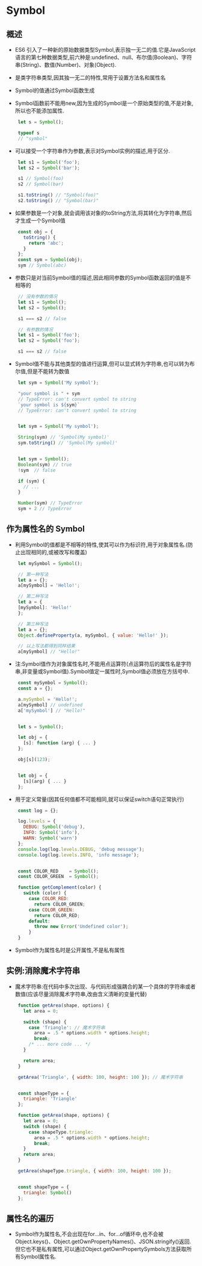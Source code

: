 # Symbol

## 概述

- ES6 引入了一种新的原始数据类型Symbol,表示独一无二的值.它是JavaScript语言的第七种数据类型,前六种是:undefined、null、布尔值(Boolean)、字符串(String)、数值(Number)、对象(Object).
- 是类字符串类型,因其独一无二的特性,常用于设置方法名和属性名
- Symbol的值通过Symbol函数生成
- Symbol函数前不能用new,因为生成的Symbol是一个原始类型的值,不是对象,所以也不能添加属性.

   ```javascript
    let s = Symbol();

    typeof s
    // "symbol"
   ```

- 可以接受一个字符串作为参数,表示对Symbol实例的描述,用于区分.

   ```javascript
    let s1 = Symbol('foo');
    let s2 = Symbol('bar');

    s1 // Symbol(foo)
    s2 // Symbol(bar)

    s1.toString() // "Symbol(foo)"
    s2.toString() // "Symbol(bar)"
   ```

- 如果参数是一个对象,就会调用该对象的toString方法,将其转化为字符串,然后才生成一个Symbol值

   ```javascript
    const obj = {
      toString() {
        return 'abc';
      }
    };
    const sym = Symbol(obj);
    sym // Symbol(abc)
   ```

- 参数只是对当前Symbol值的描述,因此相同参数的Symbol函数返回的值是不相等的

   ```javascript
    // 没有参数的情况
    let s1 = Symbol();
    let s2 = Symbol();

    s1 === s2 // false

    // 有参数的情况
    let s1 = Symbol('foo');
    let s2 = Symbol('foo');

    s1 === s2 // false
   ```

- Symbol值不能与其他类型的值进行运算,但可以显式转为字符串,也可以转为布尔值,但是不能转为数值

   ```javascript
    let sym = Symbol('My symbol');

    "your symbol is " + sym
    // TypeError: can't convert symbol to string
    `your symbol is ${sym}`
    // TypeError: can't convert symbol to string


    let sym = Symbol('My symbol');

    String(sym) // 'Symbol(My symbol)'
    sym.toString() // 'Symbol(My symbol)'


    let sym = Symbol();
    Boolean(sym) // true
    !sym  // false

    if (sym) {
      // ...
    }

    Number(sym) // TypeError
    sym + 2 // TypeError
   ```

## 作为属性名的 Symbol

- 利用Symbol的值都是不相等的特性,使其可以作为标识符,用于对象属性名.(防止出现相同的,或被改写和覆盖)

   ```javascript
    let mySymbol = Symbol();

    // 第一种写法
    let a = {};
    a[mySymbol] = 'Hello!';

    // 第二种写法
    let a = {
    [mySymbol]: 'Hello!'
    };

    // 第三种写法
    let a = {};
    Object.defineProperty(a, mySymbol, { value: 'Hello!' });

    // 以上写法都得到同样结果
    a[mySymbol] // "Hello!"
   ```

- 注:Symbol值作为对象属性名时,不能用点运算符(点运算符后的属性名是字符串,非变量或Symbol值).Symbol值定一属性时,Symbol值必须放在方括号中.

   ```javascript
    const mySymbol = Symbol();
    const a = {};

    a.mySymbol = 'Hello!';
    a[mySymbol] // undefined
    a['mySymbol'] // "Hello!"


    let s = Symbol();

    let obj = {
      [s]: function (arg) { ... }
    };

    obj[s](123);


    let obj = {
      [s](arg) { ... }
    };
   ```

- 用于定义常量(因其任何值都不可能相同,就可以保证switch语句正常执行)

   ```javascript
    const log = {};

    log.levels = {
      DEBUG: Symbol('debug'),
      INFO: Symbol('info'),
      WARN: Symbol('warn')
    };
    console.log(log.levels.DEBUG, 'debug message');
    console.log(log.levels.INFO, 'info message');


    const COLOR_RED    = Symbol();
    const COLOR_GREEN  = Symbol();

    function getComplement(color) {
      switch (color) {
        case COLOR_RED:
          return COLOR_GREEN;
        case COLOR_GREEN:
          return COLOR_RED;
        default:
          throw new Error('Undefined color');
        }
    }
   ```

- Symbol作为属性名时是公开属性,不是私有属性

## 实例:消除魔术字符串

- 魔术字符串:在代码中多次出现、与代码形成强耦合的某一个具体的字符串或者数值(应该尽量消除魔术字符串,改由含义清晰的变量代替)

   ```javascript
    function getArea(shape, options) {
      let area = 0;

      switch (shape) {
        case 'Triangle': // 魔术字符串
          area = .5 * options.width * options.height;
          break;
        /* ... more code ... */
      }

      return area;
    }

    getArea('Triangle', { width: 100, height: 100 }); // 魔术字符串


    const shapeType = {
      triangle: 'Triangle'
    };

    function getArea(shape, options) {
      let area = 0;
      switch (shape) {
        case shapeType.triangle:
          area = .5 * options.width * options.height;
          break;
      }
      return area;
    }

    getArea(shapeType.triangle, { width: 100, height: 100 });


    const shapeType = {
      triangle: Symbol()
    };
   ```

## 属性名的遍历

- Symbol作为属性名,不会出现在for...in、for...of循环中,也不会被Object.keys()、Object.getOwnPropertyNames()、JSON.stringify()返回.但它也不是私有属性,可以通过Object.getOwnPropertySymbols方法获取所有Symbol属性名.